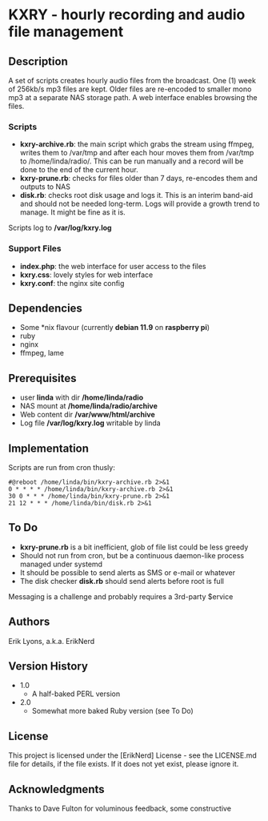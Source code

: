 # KXRY - hourly recording and audio file management

## Description
A set of scripts creates hourly audio files from the broadcast. One (1) week of 256kb/s mp3 files are kept. Older files are re-encoded to smaller mono mp3 at a separate NAS storage path. A web interface enables browsing the files.

### Scripts
* **kxry-archive.rb**: the main script which grabs the stream using ffmpeg, writes them to /var/tmp and after each hour moves them from /var/tmp to /home/linda/radio/. This can be run manually and a record will be done to the end of the current hour.
* **kxry-prune.rb**: checks for files older than 7 days, re-encodes them and outputs to NAS
* **disk.rb**: checks root disk usage and logs it. This is an interim band-aid and should not be needed long-term. Logs will provide a growth trend to manage. It might be fine as it is.

Scripts log to **/var/log/kxry.log**

### Support Files
* **index.php**: the web interface for user access to the files
* **kxry.css**: lovely styles for web interface
* **kxry.conf**: the nginx site config 

## Dependencies
* Some \*nix flavour (currently **debian 11.9** on **raspberry pi**)
* ruby
* nginx 
* ffmpeg, lame 
 
## Prerequisites
* user **linda** with dir **/home/linda/radio**
* NAS mount at **/home/linda/radio/archive**
* Web content dir **/var/www/html/archive**
* Log file **/var/log/kxry.log** writable by linda

## Implementation
Scripts are run from cron thusly:
````
#@reboot /home/linda/bin/kxry-archive.rb 2>&1
0 * * * * /home/linda/bin/kxry-archive.rb 2>&1
30 0 * * * /home/linda/bin/kxry-prune.rb 2>&1
21 12 * * * /home/linda/bin/disk.rb 2>&1
````
## To Do
* **kxry-prune.rb** is a bit inefficient, glob of file list could be less greedy
* Should not run from cron, but be a continuous daemon-like process managed under systemd
* It should be possible to send alerts as SMS or e-mail or whatever
* The disk checker **disk.rb** should send alerts before root is full

Messaging is a challenge and probably requires a 3rd-party $ervice

## Authors

Erik Lyons, a.k.a. ErikNerd

## Version History

* 1.0
    * A half-baked PERL version
* 2.0
    * Somewhat more baked Ruby version (see To Do)

## License

This project is licensed under the [ErikNerd] License - see the LICENSE.md file for details, if the file exists. If it does not yet exist, please ignore it.

## Acknowledgments

Thanks to Dave Fulton for voluminous feedback, some constructive
